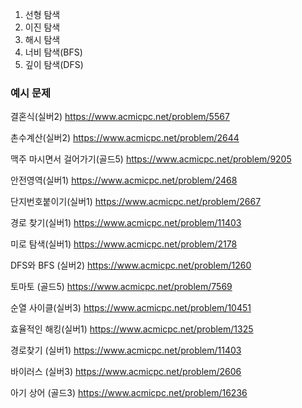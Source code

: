 1. 선형 탐색
2. 이진 탐색
3. 해시 탐색
4. 너비 탐색(BFS)
5. 깊이 탐색(DFS)

### 예시 문제


결혼식(실버2)
https://www.acmicpc.net/problem/5567

촌수계산(실버2)
https://www.acmicpc.net/problem/2644

맥주 마시면서 걸어가기(골드5)
https://www.acmicpc.net/problem/9205

안전영역(실버1)
https://www.acmicpc.net/problem/2468

단지번호붙이기(실버1)
https://www.acmicpc.net/problem/2667

경로 찾기(실버1)
https://www.acmicpc.net/problem/11403

미로 탐색(실버1)
https://www.acmicpc.net/problem/2178

DFS와 BFS (실버2)
https://www.acmicpc.net/problem/1260

토마토 (골드5)
https://www.acmicpc.net/problem/7569

순열 사이클(실버3)
https://www.acmicpc.net/problem/10451

효율적인 해킹(실버1)
https://www.acmicpc.net/problem/1325

경로찾기 (실버1)
https://www.acmicpc.net/problem/11403

바이러스 (실버3)
https://www.acmicpc.net/problem/2606

아기 상어 (골드3)
https://www.acmicpc.net/problem/16236